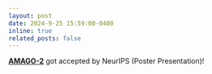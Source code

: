 ```yaml
---
layout: post
date: 2024-9-25 15:59:00-0400
inline: true
related_posts: false
---
```


<b>[AMAGO-2](https://arxiv.org/abs/2411.11188)</b> got accepted by NeurIPS (Poster Presentation)!
